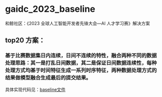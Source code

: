 # gaidc_2023_baseline
和鲸社区：《2023 全球人工智能开发者先锋大会—AI 人才学习赛》解决方案
## top20 方案：
### 基于比赛数据集日内连续，日间不连续的特性，融合两种不同的数据处理思路：其一是打乱日间数据，其二是保证日间数据连续性，每种处理方式均基于时间特征生成一系列时序特征，两种数据处理方式的结果做模型融合生成最后的提交结果。
具体实现代码见：[baseline文件](开源.ipynb)
